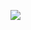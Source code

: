 <!--
id: 37548651982
link: http://tumblr.atmos.org/post/37548651982
slug: 
date: Sun Dec 09 2012 03:53:18 GMT-0800 (PST)
publish: 2012-12-09
tags: 
title: 
-->


![](http://24.media.tumblr.com/f2043a3da7a3903672d700e891c0c6a4/tumblr_mericv61gF1qz4sngo1_1280.jpg)

